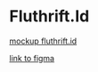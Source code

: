# Fluthrift.Id

[mockup fluthrift.id](https://github.com/harysusilo50/Fluthrift.Id/blob/main/Free%20Mug%20%26%20Laptop%20Website%20Mockup%20PSD.png)

[link to figma](https://www.figma.com/proto/wycRm0RLsV5mjxccfWatZ5/Fluthrift.id?node-id=7%3A269&scaling=min-zoom&page-id=0%3A1)

